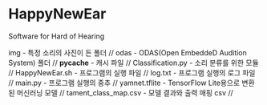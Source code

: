 # HappyNewEar
Software for Hard of Hearing

img - 특정 소리의 사진이 든 폴더 //
odas - ODAS(Open EmbeddeD Audition System) 폴더 //
__pycache__ - 캐시 파일 //
Classification.py - 소리 분류를 위한 모듈 //
HappyNewEar.sh - 프로그램의 실행 파일 //
log.txt - 프로그램 실행의 로그 파일 //
main.py - 프로그램 실행의 중추 //
yamnet.tflite - TensorFlow Lite용으로 변환된 머신러닝 모델 //
tament_class_map.csv - 모델 결과와 출력 매핑 csv //
